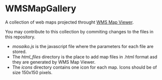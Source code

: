 # WMSMapGallery
A collection of web maps projected throught [WMS Map Viewer](https://wms-viewer-online.appspot.com/).

You may contribute to this collection by commiting changes to the files in this repository.
* *mosaiko.js* is the javascript file where the parameters for each file are stored.
* The *html_files* directory is the place to add map files in .html format asd they are generated by WMS Map Viewer.
* The *icons* directory contains one icon for each map. Icons should be of size 150x150 pixels.
